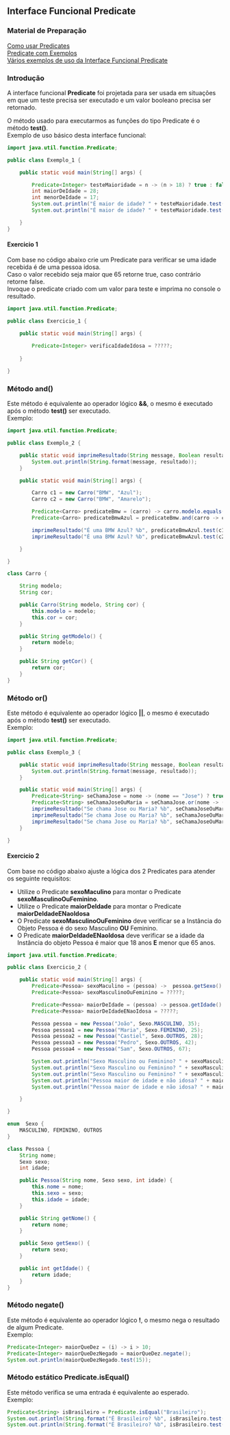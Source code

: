 ## Interface Funcional Predicate

### Material de Preparação
[Como usar Predicates](http://www.edneiparmigiani.com.br/java-8-como-usar-o-predicate/)<br/>
[Predicate com Exemplos](https://www.geeksforgeeks.org/java-8-predicate-with-examples/)<br/>
[Vários exemplos de uso da Interface Funcional Predicate](https://www.programcreek.com/java-api-examples/?api=java.util.function.Predicate)

### Introdução
A interface funcional **Predicate** foi projetada para ser usada em situações em que um teste precisa ser executado e um valor booleano precisa ser retornado.

O método usado para executarmos as funções do tipo Predicate é o método **test()**.<br/>
Exemplo de uso básico desta interface funcional:
```java
import java.util.function.Predicate;

public class Exemplo_1 {

    public static void main(String[] args) {

        Predicate<Integer> testeMaioridade = n -> (n > 18) ? true : false;
        int maiorDeIdade = 28;
        int menorDeIdade = 17;
        System.out.println("É maior de idade? " + testeMaioridade.test(maiorDeIdade));
        System.out.println("É maior de idade? " + testeMaioridade.test(menorDeIdade));

    }
}
```


#### Exercicio 1
Com base no código abaixo crie um Predicate para verificar se uma idade recebida é de uma pessoa idosa.<br/>
Caso o valor recebido seja maior que 65 retorne true, caso contrário retorne false.<br/>
Invoque o predicate criado com um valor para teste e imprima no console o resultado.
```java
import java.util.function.Predicate;

public class Exercicio_1 {

    public static void main(String[] args) {
     
        Predicate<Integer> verificaIdadeIdosa = ?????;
        
    }

}
```

### Método and()
Este método é equivalente ao operador lógico **&&**, o mesmo é executado após o método **test()** ser executado.
<br/>Exemplo: 
```java
import java.util.function.Predicate;

public class Exemplo_2 {

    public static void imprimeResultado(String message, Boolean resultado){
        System.out.println(String.format(message, resultado));
    }

    public static void main(String[] args) {

        Carro c1 = new Carro("BMW", "Azul");
        Carro c2 = new Carro("BMW", "Amarelo");

        Predicate<Carro> predicateBmw = (carro) -> carro.modelo.equals("BMW") ? true : false;
        Predicate<Carro> predicateBmwAzul = predicateBmw.and(carro -> carro.getCor().equals("Azul") ? true : false);

        imprimeResultado("É uma BMW Azul? %b", predicateBmwAzul.test(c1));
        imprimeResultado("É uma BMW Azul? %b", predicateBmwAzul.test(c2));

    }

}

class Carro {

    String modelo;
    String cor;

    public Carro(String modelo, String cor) {
        this.modelo = modelo;
        this.cor = cor;
    }

    public String getModelo() {
        return modelo;
    }

    public String getCor() {
        return cor;
    }
}
```

### Método or()
Este método é equivalente ao operador lógico **||**, o mesmo é executado após o método **test()** ser executado.
<br/>Exemplo:
```java
import java.util.function.Predicate;

public class Exemplo_3 {

    public static void imprimeResultado(String message, Boolean resultado){
        System.out.println(String.format(message, resultado));
    }

    public static void main(String[] args) {
        Predicate<String> seChamaJose = nome -> (nome == "Jose") ? true : false;
        Predicate<String> seChamaJoseOuMaria = seChamaJose.or(nome -> (nome == "Maria") ? true : false);
        imprimeResultado("Se chama Jose ou Maria? %b", seChamaJoseOuMaria.test("Jose"));
        imprimeResultado("Se chama Jose ou Maria? %b", seChamaJoseOuMaria.test("Maria"));
        imprimeResultado("Se chama Jose ou Maria? %b", seChamaJoseOuMaria.test("Draven"));
    }

}
```

#### Exercicio 2
Com base no código abaixo ajuste a lógica dos 2 Predicates para atender os seguinte requisitos:
 * Utilize o Predicate **sexoMaculino** para montar o Predicate **sexoMasculinoOuFeminino**.
 * Utilize o Predicate **maiorDeIdade** para montar o Predicate **maiorDeIdadeENaoIdosa**
 * O Predicate **sexoMasculinoOuFeminino** deve verificar se a Instância do Objeto Pessoa é do sexo Masculino **OU** Feminino.
 * O Predicate **maiorDeIdadeENaoIdosa** deve verificar se a idade da Instância do objeto Pessoa é maior que 18 anos **E** menor que 65 anos. 
```java
import java.util.function.Predicate;

public class Exercicio_2 {

    public static void main(String[] args) {
        Predicate<Pessoa> sexoMaculino = (pessoa) ->  pessoa.getSexo().equals(Sexo.MASCULINO);
        Predicate<Pessoa> sexoMasculinoOuFeminino = ?????;

        Predicate<Pessoa> maiorDeIdade = (pessoa) -> pessoa.getIdade() > 18;
        Predicate<Pessoa> maiorDeIdadeENaoIdosa = ?????;

        Pessoa pessoa = new Pessoa("João", Sexo.MASCULINO, 35);
        Pessoa pessoa1 = new Pessoa("Maria", Sexo.FEMININO, 25);
        Pessoa pessoa2 = new Pessoa("Castiel", Sexo.OUTROS, 28);
        Pessoa pessoa3 = new Pessoa("Pedro", Sexo.OUTROS, 42);
        Pessoa pessoa4 = new Pessoa("Sam", Sexo.OUTROS, 67);

        System.out.println("Sexo Masculino ou Feminino? " + sexoMasculinoOuFeminino.test(pessoa));
        System.out.println("Sexo Masculino ou Feminino? " + sexoMasculinoOuFeminino.test(pessoa1));
        System.out.println("Sexo Masculino ou Feminino? " + sexoMasculinoOuFeminino.test(pessoa2));
        System.out.println("Pessoa maior de idade e não idosa? " + maiorDeIdadeENaoIdosa.test(pessoa3));
        System.out.println("Pessoa maior de idade e não idosa? " + maiorDeIdadeENaoIdosa.test(pessoa4));

    }

}

enum  Sexo {
    MASCULINO, FEMININO, OUTROS
}

class Pessoa {
    String nome;
    Sexo sexo;
    int idade;

    public Pessoa(String nome, Sexo sexo, int idade) {
        this.nome = nome;
        this.sexo = sexo;
        this.idade = idade;
    }

    public String getNome() {
        return nome;
    }

    public Sexo getSexo() {
        return sexo;
    }

    public int getIdade() {
        return idade;
    }
}
```

### Método negate()
Este método é equivalente ao operador lógico **!**, o mesmo nega o resultado de algum Predicate.
<br/>Exemplo:
```java
Predicate<Integer> maiorQueDez = (i) -> i > 10;
Predicate<Integer> maiorQueDezNegado = maiorQueDez.negate();
System.out.println(maiorQueDezNegado.test(15));
```

### Método estático Predicate.isEqual()
Este método verifica se uma entrada é equivalente ao esperado.<br/>
Exemplo:
```java
Predicate<String> isBrasileiro = Predicate.isEqual("Brasileiro");
System.out.println(String.format("É Brasileiro? %b", isBrasileiro.test("Brasileiro")));
System.out.println(String.format("É Brasileiro? %b", isBrasileiro.test("Argentino")));
```
